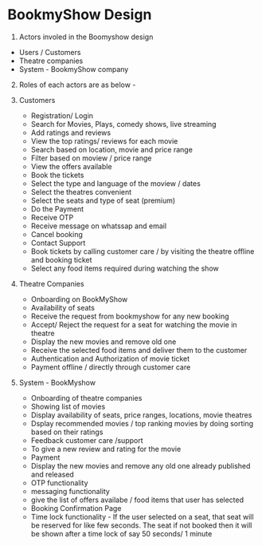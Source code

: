 
# BookmyShow Design 

1. Actors involed in the Boomyshow design

- Users / Customers
- Theatre companies
- System - BookmyShow company



2. Roles of each actors are as below -

  1. Customers
     - Registration/ Login
     - Search for Movies, Plays, comedy shows, live streaming
     - Add ratings and reviews
     - View the top ratings/ reviews for each movie
     - Search based on location, movie and price range
     - Filter based on moview / price range
     - View the offers available
     - Book the tickets
     - Select the type and language of the moview / dates
     - Select the theatres convenient
     - Select the seats and type of seat (premium)
     - Do the Payment
     -  Receive OTP
     -  Receive message on whatssap and email
     -  Cancel booking
     -  Contact Support
     -  Book tickets by calling customer care / by visiting the theatre offline and booking ticket
     -  Select any food items required during watching the show


2. Theatre Companies
   - Onboarding on BookMyShow
   - Availability of seats
   - Receive the request from bookmyshow for any new booking
   - Accept/ Reject the request for a seat for watching the movie in theatre
   - Display the new movies and remove old one
   - Receive the selected food items and deliver them to the customer
   - Authentication and Authorization of movie ticket
   - Payment offline / directly through customer care


3. System - BookMyshow
   - Onboarding of theatre companies
   - Showing list of movies
   - Display availability of seats, price ranges, locations, movie theatres
   - Dsplay recommended movies / top ranking movies by doing sorting based on their ratings
   - Feedback customer care /support
   - To give a new review and rating for the movie
   - Payment
   - Display the new movies and remove any old one already published and released
   - OTP functionality
   - messaging functionality
   - give the list of offers availabe / food items that user has selected
   - Booking Confirmation Page
   - Time lock functionality - If the user selected on a seat, that seat will be reserved for like few seconds. The seat if not booked then it will be shown after a time lock of say 50 seconds/ 1 minute
